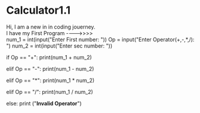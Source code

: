 # Calculator1.1
Hi, I am a new in in coding jouerney.
<br>
I have my First Program ---->>>>
<br>
num_1 = int(input("Enter First number: "))
Op = input("Enter Operator(+,-,*,/): ")
num_2 = int(input("Enter sec number: "))

if Op == "+":
    print(num_1 + num_2)

elif Op == "-":
    print(num_1 - num_2)

elif Op == "*":
    print(num_1 * num_2)

elif Op == "/":
    print(num_1 / num_2)

else:
    print ("**Invalid Operator**")

